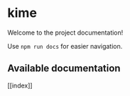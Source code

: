 # kime

Welcome to the project documentation!

Use `npm run docs` for easier navigation.

## Available documentation

[[index]]
